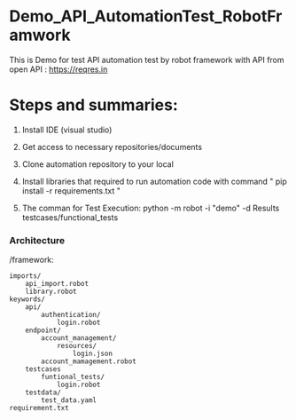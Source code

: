 # Demo_API_AutomationTest_RobotFramwork
This is Demo for test API automation test by robot framework with API from open API :  https://reqres.in

# Steps and summaries:

1. Install IDE (visual studio)

2. Get access to necessary repositories/documents

3. Clone automation repository to your local

4. Install libraries that required to run automation code with command " pip install -r requirements.txt "

5. The comman for Test Execution: python -m robot -i "demo" -d Results testcases/functional_tests
### Architecture

/framework:

    imports/
        api_import.robot
        library.robot
    keywords/
        api/
            authentication/
                login.robot
        endpoint/
            account_management/
                resources/
                    login.json
            account_mamagement.robot
        testcases
            funtional_tests/
                login.robot
        testdata/
            test_data.yaml
    requirement.txt


